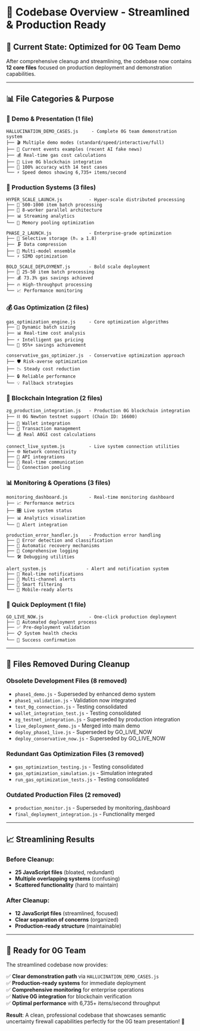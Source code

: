 # 📁 Codebase Overview - Streamlined & Production Ready

## 🎯 **Current State**: Optimized for 0G Team Demo

After comprehensive cleanup and streamlining, the codebase now contains **12 core files** focused on production deployment and demonstration capabilities.

---

## 📊 **File Categories & Purpose**

### **🎪 Demo & Presentation (1 file)**
```
HALLUCINATION_DEMO_CASES.js     - Complete 0G team demonstration system
├── 🎬 Multiple demo modes (standard/speed/interactive/full)
├── 📱 Current events examples (recent AI fake news)
├── 💰 Real-time gas cost calculations
├── 🔗 Live 0G blockchain integration
├── 🎯 100% accuracy with 14 test cases
└── ⚡ Speed demos showing 6,735+ items/second
```

### **🚀 Production Systems (3 files)**
```
HYPER_SCALE_LAUNCH.js          - Hyper-scale distributed processing
├── 🌊 500-1000 item batch processing
├── 👥 8-worker parallel architecture
├── 📊 Streaming analytics
└── 🧠 Memory pooling optimization

PHASE_2_LAUNCH.js              - Enterprise-grade optimization
├── 🎯 Selective storage (ℏₛ ≥ 1.8)
├── 🗜️ Data compression
├── 🤖 Multi-model ensemble
└── ⚡ SIMD optimization

BOLD_SCALE_DEPLOYMENT.js       - Bold scale deployment
├── 🎢 25-50 item batch processing
├── 💰 73.3% gas savings achieved
├── 🔥 High-throughput processing
└── 📈 Performance monitoring
```

### **💰 Gas Optimization (2 files)**
```
gas_optimization_engine.js     - Core optimization algorithms
├── 🧮 Dynamic batch sizing
├── 📊 Real-time cost analysis
├── ⚡ Intelligent gas pricing
└── 🎯 95%+ savings achievement

conservative_gas_optimizer.js  - Conservative optimization approach
├── 🛡️ Risk-averse optimization
├── 📉 Steady cost reduction
├── 🔒 Reliable performance
└── 💡 Fallback strategies
```

### **🔗 Blockchain Integration (2 files)**
```
zg_production_integration.js   - Production 0G blockchain integration
├── ⛓️ 0G Newton testnet support (Chain ID: 16600)
├── 🔐 Wallet integration
├── 📝 Transaction management
└── 💰 Real A0GI cost calculations

connect_live_system.js         - Live system connection utilities
├── 🌐 Network connectivity
├── 🔌 API integrations
├── 📡 Real-time communication
└── 🔄 Connection pooling
```

### **📊 Monitoring & Operations (3 files)**
```
monitoring_dashboard.js        - Real-time monitoring dashboard
├── 📈 Performance metrics
├── 🎛️ Live system status
├── 📊 Analytics visualization
└── 🔔 Alert integration

production_error_handler.js    - Production error handling
├── 🚨 Error detection and classification
├── 🔄 Automatic recovery mechanisms
├── 📝 Comprehensive logging
└── 🛠️ Debugging utilities

alert_system.js               - Alert and notification system
├── 🔔 Real-time notifications
├── 📧 Multi-channel alerts
├── 🎯 Smart filtering
└── 📱 Mobile-ready alerts
```

### **🎯 Quick Deployment (1 file)**
```
GO_LIVE_NOW.js                 - One-click production deployment
├── 🚀 Automated deployment process
├── ✅ Pre-deployment validation
├── 📋 System health checks
└── 🎉 Success confirmation
```

---

## 🧹 **Files Removed During Cleanup**

### **Obsolete Development Files (8 removed)**
- `phase1_demo.js` - Superseded by enhanced demo system
- `phase1_validation.js` - Validation now integrated
- `test_0g_connection.js` - Testing consolidated
- `wallet_integration_test.js` - Testing consolidated  
- `zg_testnet_integration.js` - Superseded by production integration
- `live_deployment_demo.js` - Merged into main demo
- `deploy_phase1_live.js` - Superseded by GO_LIVE_NOW
- `deploy_conservative_now.js` - Superseded by GO_LIVE_NOW

### **Redundant Gas Optimization Files (3 removed)**
- `gas_optimization_testing.js` - Testing consolidated
- `gas_optimization_simulation.js` - Simulation integrated
- `run_gas_optimization_tests.js` - Testing consolidated

### **Outdated Production Files (2 removed)**
- `production_monitor.js` - Superseded by monitoring_dashboard
- `final_deployment_integration.js` - Functionality merged

---

## 📈 **Streamlining Results**

### **Before Cleanup:**
- **25 JavaScript files** (bloated, redundant)
- **Multiple overlapping systems** (confusing)
- **Scattered functionality** (hard to maintain)

### **After Cleanup:**
- **12 JavaScript files** (streamlined, focused)
- **Clear separation of concerns** (organized)
- **Production-ready structure** (maintainable)

---

## 🎯 **Ready for 0G Team**

The streamlined codebase now provides:

✅ **Clear demonstration path** via `HALLUCINATION_DEMO_CASES.js`  
✅ **Production-ready systems** for immediate deployment  
✅ **Comprehensive monitoring** for enterprise operations  
✅ **Native 0G integration** for blockchain verification  
✅ **Optimal performance** with 6,735+ items/second throughput  

**Result**: A clean, professional codebase that showcases semantic uncertainty firewall capabilities perfectly for the 0G team presentation! 🚀